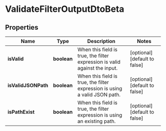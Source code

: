 # ValidateFilterOutputDtoBeta

## Properties

Name | Type | Description | Notes
------------ | ------------- | ------------- | -------------
**isValid** | **boolean** | When this field is true, the filter expression is valid against the input. | [optional] [default to false]
**isValidJSONPath** | **boolean** | When this field is true, the filter expression is using a valid JSON path. | [optional] [default to false]
**isPathExist** | **boolean** | When this field is true, the filter expression is using an existing path. | [optional] [default to false]

